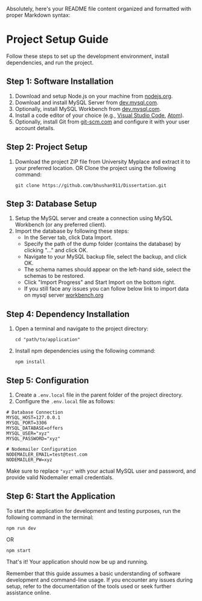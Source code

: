 Absolutely, here's your README file content organized and formatted with proper Markdown syntax:

# Project Setup Guide

Follow these steps to set up the development environment, install dependencies, and run the project.

## Step 1: Software Installation

1. Download and setup Node.js on your machine from [nodejs.org](https://nodejs.org/en/download).
2. Download and install MySQL Server from [dev.mysql.com](https://dev.mysql.com/downloads/mysql/).
3. Optionally, install MySQL Workbench from [dev.mysql.com](https://dev.mysql.com/downloads/workbench/).
4. Install a code editor of your choice (e.g., [Visual Studio Code](https://code.visualstudio.com/download), [Atom](https://atom.io/)).
5. Optionally, install Git from [git-scm.com](https://git-scm.com/downloads) and configure it with your user account details.

## Step 2: Project Setup

1. Download the project ZIP file from University Myplace and extract it to your preferred location.
   OR
   Clone the project using the following command:
   ```
   git clone https://github.com/bhushan911/Dissertation.git
   ```

## Step 3: Database Setup

1. Setup the MySQL server and create a connection using MySQL Workbench (or any preferred client).
2. Import the database by following these steps:
   - In the Server tab, click Data Import.
   - Specify the path of the dump folder (contains the database) by clicking "..." and click OK.
   - Navigate to your MySQL backup file, select the backup, and click OK.
   - The schema names should appear on the left-hand side, select the schemas to be restored.
   - Click "Import Progress" and Start Import on the bottom right.
   - If you still face any issues you can follow below link to import data on mysql server [workbench.org](https://dev.mysql.com/doc/workbench/en/wb-admin-export-import-management.html)

## Step 4: Dependency Installation

1. Open a terminal and navigate to the project directory:
   ```
   cd "path/to/application"
   ```
2. Install npm dependencies using the following command:
   ```
   npm install
   ```

## Step 5: Configuration

1. Create a `.env.local` file in the parent folder of the project directory.
2. Configure the `.env.local` file as follows:

```
# Database Connection
MYSQL_HOST=127.0.0.1
MYSQL_PORT=3306
MYSQL_DATABASE=offers
MYSQL_USER="xyz"
MYSQL_PASSWORD="xyz"

# Nodemailer Configuration
NODEMAILER_EMAIL=test@test.com
NODEMAILER_PW=xyz
```

Make sure to replace `"xyz"` with your actual MySQL user and password, and provide valid Nodemailer email credentials.

## Step 6: Start the Application

To start the application for development and testing purposes, run the following command in the terminal:

```
npm run dev
```

OR

```
npm start
```

That's it! Your application should now be up and running.

Remember that this guide assumes a basic understanding of software development and command-line usage. If you encounter any issues during setup, refer to the documentation of the tools used or seek further assistance online.
